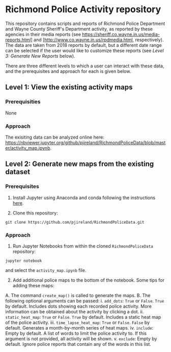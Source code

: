 # Richmond Police Activity repository

This repository contains scripts and reports of Richmond Police Department and Wayne
County Sheriff's Department activity, as reported by these agencies in their
media reports (see https://sheriff.co.wayne.in.us/media-reports.html]
and [http://www.co.wayne.in.us/rpdmedia.html, respectively).
The data are taken from 2018 reports by default, but 
a different date range can be selected if the user would like to customize
these reports (see *Level 3: Generate New Reports* below).

There are three different levels to which a user can interact with these data,
and the prerequisites and approach for each is given below.

## Level 1: View the existing activity maps

### Prerequisities

None

### Approach

The exisiting data can be analyzed online here:
https://nbviewer.jupyter.org/github/pjireland/RichmondPoliceData/blob/master/activity_map.ipynb.

## Level 2: Generate new maps from the existing dataset

### Prerequisites

1. Install Jupyter using Anaconda and conda following the instructions
[here](https://jupyter.readthedocs.io/en/latest/install.html#id3).

2. Clone this repository:

```
git clone https://github.com/pjireland/RichmondPoliceData.git
```

### Approach

1. Run Jupyter Notebooks from within the cloned `RichmondPoliceData` repository:

```
jupyter notebook
```

and select the `activity_map.ipynb` file.

2. Add additional police maps to the bottom of the notebook.  Some tips for adding these maps:

  A. The command `create_map()` is called to generate the maps.
  B. The following optional arguments can be passed:
     i. `add_dots`: `True` or `False`. `True` by default. Includes dots showing each recorded police activity.
        More information can be obtained about the activity by clicking a dot.
     ii. `static_heat_map`: `True` or `False`. `True` by default.  Includes a static heat map of the police 
        activity.
     iii. `time_lapse_heat_map`: `True` or `False`. `False` by default.  Generates a month-by-month series
        of heat maps.
     iv. `include`: Empty by default.  A list of words to limit the police activity to. If this argument is 
        not provided, all activity will be shown.
     v. `exclude`: Empty by default. Ignore police reports that contain any of the words in this list.

